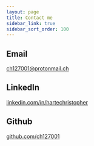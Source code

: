 ```yaml
---
layout: page
title: Contact me
sidebar_link: true
sidebar_sort_order: 100
---
```


## Email ##
[ch127001@protonmail.ch](mailto:ch127001@protonmail.ch)

## LinkedIn ##
[linkedin.com/in/hartechristopher](https://linkedin.com/in/hartechristopher/)

## Github ##
[github.com/ch127001](https://github.com/ch127001)
